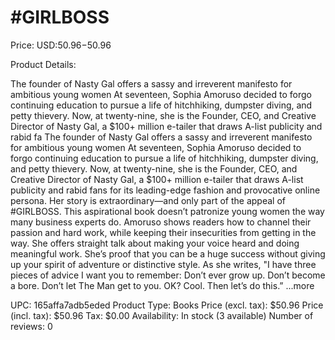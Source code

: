 # #GIRLBOSS

Price: USD:$50.96-$50.96

Product Details:

The founder of Nasty Gal offers a sassy and irreverent manifesto for ambitious young women At seventeen, Sophia Amoruso decided to forgo continuing education to pursue a life of hitchhiking, dumpster diving, and petty thievery. Now, at twenty-nine, she is the Founder, CEO, and Creative Director of Nasty Gal, a $100+ million e-tailer that draws A-list publicity and rabid fa The founder of Nasty Gal offers a sassy and irreverent manifesto for ambitious young women At seventeen, Sophia Amoruso decided to forgo continuing education to pursue a life of hitchhiking, dumpster diving, and petty thievery. Now, at twenty-nine, she is the Founder, CEO, and Creative Director of Nasty Gal, a $100+ million e-tailer that draws A-list publicity and rabid fans for its leading-edge fashion and provocative online persona. Her story is extraordinary—and only part of the appeal of #GIRLBOSS. This aspirational book doesn’t patronize young women the way many business experts do. Amoruso shows readers how to channel their passion and hard work, while keeping their insecurities from getting in the way. She offers straight talk about making your voice heard and doing meaningful work. She’s proof that you can be a huge success without giving up your spirit of adventure or distinctive style. As she writes, "I have three pieces of advice I want you to remember: Don’t ever grow up. Don’t become a bore. Don’t let The Man get to you. OK? Cool. Then let’s do this.” ...more

UPC: 165affa7adb5eded
Product Type: Books
Price (excl. tax): $50.96
Price (incl. tax): $50.96
Tax: $0.00
Availability: In stock (3 available)
Number of reviews: 0